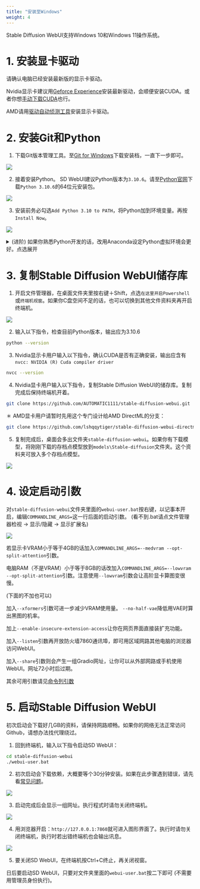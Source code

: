 ```yaml
---
title: "安装至Windows"
weight: 4
---
```


Stable Diffusion WebUI支持Windows 10和Windows 11操作系统。


# 1. 安装显卡驱动

请确认电脑已经安装最新版的显示卡驱动。

Nvidia显示卡建议用[Geforce Experience](https://www.nvidia.com/zh-tw/geforce/geforce-experience/)安装最新驱动，会顺便安装CUDA。或者你想[手动下载CUDA](https://developer.nvidia.com/cuda-downloads)也行。

AMD请用[驱动自动侦测工具](https://www.amd.com/zh-hant/support/kb/faq/gpu-131)安装显示卡驱动。


# 2. 安装Git和Python

1. 下载Git版本管理工具。至[Git for Windows](https://gitforwindows.org/)下载安装档，一直下一步即可。

![](../../../images/ozgVF8y.webp)

2. 接着安装Python。 SD WebUI建议Python版本为`3.10.6`。请至[Python官网](https://www.python.org/downloads/release/python-3106/)下载`Python 3.10.6`的64位元安装包。

![](../../../images/a3JMgF9.webp)

3. 安装前务必勾选`Add Python 3.10 to PATH`，将Python加到环境变量。再按`Install Now`。

![](../../../images/DMo5Wkt.webp)

<details>

<summary>(进阶) 如果你熟悉Python开发的话，改用Anaconda设定Python虚拟环境会更好。点选展开</summary>

Anaconda是针对资料科学打造的Python发行版，能管理一部电脑上的多重Python版本。如果之前已经装过旧版Python，不需要解除安装。

如果选择以Anaconda来安装Stable Diffusion WebUI的依赖，那么日后就不能用Windows终端机执行`webui-user.bat`，而得使用Anaconda Prompt，除非你将conda加入环境变量。

1. 安装[Anaconda](https://www.anaconda.com/products/distribution)或[Miniconda](https://docs.conda.io/en/latest/miniconda.html#windows-installers)

2. 搜寻应用程序列表，开启Anaconda Prompt

3. 切换至Stable Diffusion WebUI所在文件夹 (需先执行下一节的git clone指令)
```powershell
cd C:\user\user\Desktop\stable-diffusion-webui
```

4. 建立Pyhton 3.10.6的虚拟环境
```bash
conda create --name sdwebui python=3.10.6
```

5. 启动虚拟环境，然后再看下下节设定并启动`webui-user.bat`，安装Python依赖包。
```bash
conda activate sdwebui
```

</details>


# 3. 复制Stable Diffusion WebUI储存库

1. 开启文件管理器，在桌面文件夹里按右键＋Shift，点选`在这里开启Powershell`或`终端机视窗`。如果你C盘空间不足的话，也可以切换到其他文件资料夹再开启终端机。

![](../../../images/6HJHSMy.webp)

2. 输入以下指令，检查目前Python版本，输出应为3.10.6
```bash
python --version
```

3. Nvidia显示卡用户输入以下指令，确认CUDA是否有正确安装，输出应含有`nvcc: NVIDIA (R) Cuda compiler driver`
```bash
nvcc --version
```

4. Nvidia显卡用户输入以下指令，复制Stable Diffusion WebUI的储存库。复制完成后保持终端机开着。
```bash
git clone https://github.com/AUTOMATIC1111/stable-diffusion-webui.git
```

＊ AMD显卡用户请暂时先用这个专门设计给AMD DirectML的分支：
```bash
git clone https://github.com/lshqqytiger/stable-diffusion-webui-directml.git
```

5. 复制完成后，桌面会多出文件夹`stable-diffusion-webui`。如果你有下载模型，将刚刚下载的存档点模型放到`models\Stable-diffusion`文件夹。这个资料夹可放入多个存档点模型。

![](../../../images/8aCrI2p.webp)


# 4. 设定启动引数

对`stable-diffusion-webui`文件夹里面的`webui-user.bat`按右键，以记事本开启，编辑`COMMANDLINE_ARGS=`这一行后面的启动引数。 (看不到.bat请点文件管理器检视 → 显示/隐藏 → 显示扩展名)

![](../../../images/Z56oZMe.webp)

若显示卡VRAM小于等于4GB的话加入`COMMANDLINE_ARGS=--medvram --opt-split-attention`引数。

电脑RAM（不是VRAM）小于等于8GB的话改加入`COMMANDLINE_ARGS=--lowvram --opt-split-attention`引数。注意使用`--lowvram`引数会让高阶显卡算图变很慢。

(下面的不加也可以)

加入`--xformers`引数可进一步减少VRAM使用量。 `--no-half-vae`降低用VAE时算出黑图的机率。

加上`--enable-insecure-extension-access`让你在网页界面直接装扩充功能。

加入`--listen`引数再开放防火墙7860通讯埠，即可用区域网路其他电脑的浏览器访问WebUI。

加入`--share`引数则会产生一组Gradio网址，让你可以从外部网路或手机使用WebUI。网址72小时后过期。

其余可用引数请见[命令列引数](..installation/command-line-arguments-and-settings/)


# 5. 启动Stable Diffusion WebUI

初次启动会下载好几GB的资料，请保持网路顺畅。如果你的网络无法正常访问Github，请想办法找代理绕过。

1. 回到终端机，输入以下指令启动SD WebUI：
```bash
cd stable-diffusion-webui
./webui-user.bat
```

2. 初次启动会下载依赖，大概要等个30分钟安装。如果在此步骤遇到错误，请先看[常见问题](../installation/errors/)。

![](../../../images/k7zpeWV.webp)

3. 启动完成后会显示一组网址。执行程式时请勿关闭终端机。

![](../../../images/cQt7XvU.webp)

4. 用浏览器开启：`http://127.0.0.1:7860`就可进入图形界面了。执行时请勿关闭终端机，执行时若出错终端机也会输出讯息。

![](../../../images/fCC9Rxv.webp)

5. 要关闭SD WebUI，在终端机按Ctrl+C终止，再关闭视窗。

日后要启动SD WebUI，只要对文件夹里面的`webui-user.bat`按二下即可 (不需要用管理员身份执行)。
